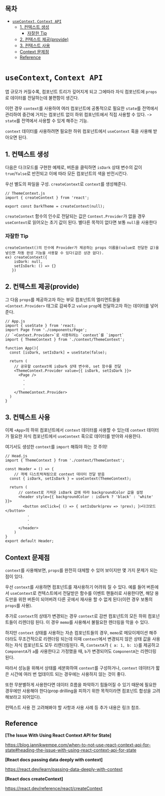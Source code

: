 <h2>목차</h2>

- [`useContext`, `Context API`](#usecontext-context-api)
  - [1. 컨텍스트 생성](#1-컨텍스트-생성)
    - [자잘한 Tip](#자잘한-tip)
  - [2. 컨텍스트 제공(provide)](#2-컨텍스트-제공provide)
  - [3. 컨텍스트 사용](#3-컨텍스트-사용)
  - [Context 문제점](#context-문제점)
  - [Reference](#reference)

# `useContext`, `Context API`

앱 규모가 커질수록, 컴포넌트 트리가 깊어지게 되고 그에따라 자식 컴포넌트에 `props`로 데이터를 전달하는데 불편함이 생긴다.

이런 경우 `context`를 사용하여 여러 컴포넌트에 공통적으로 필요한 `state`를 전역에서 관리하여 중간에 거치는 컴포넌트 없이 하위 컴포넌트에서 직접 사용할 수 있다. -> `state`를 전역에서 사용할 수 있게 해주는 기능.

`context` 데이터를 사용하려면 필요한 하위 컴포넌트에서 `useContext` 훅을 사용해 받아오면 된다.

## 1. 컨텍스트 생성

다음은 다크모드를 구현한 예제로, 버튼을 클릭하면 `isDark` 상태 변수의 값이 `true`/`false`로 반전되고 이에 따라 모든 컴포넌트의 색을 반전시킨다.

우선 별도의 파일을 구성. `createContext`로 `context`를 생성해준다.

```
// ThemeContext.js
import { createContext } from 'react';

export const DarkTheme = createContext(null);
```

`createContext` 함수의 인수로 전달되는 값은 `Context.Provider`가 없을 경우 `useContext`로 읽어오는 초기 값이 된다. 별다른 목적이 없다면 보통 `null`을 사용한다

### 자잘한 Tip

```
createContext()의 인수에 Provider가 제공하는 props 이름을(value로 전달한 값)을 넣으면 자동 완성 기능을 사용할 수 있다(값은 상관 없다).
ex) createContext({
    isDark: null,
    setIsDark: () => {}
   })
```

## 2. 컨텍스트 제공(provide)

그 다음 `props`를 제공하고자 하는 부모 컴포넌트의 엘리먼트들을 `<Context.Provider>` 태그로 감싸주고 `value` `prop`에 전달하고자 하는 데이터를 넣어준다.

```
// App.js
import { useState } from 'react;
import Page from './components/Page';
// `<Context.Provider>`로 사용하려는 `context`를 `import`
import { ThemeContext } from './context/ThemeContext';

function App(){
  const [isDark, setIsDark] = useState(false);

  return (
    // 공유할 context에 isDark 상태 변수와, set 함수를 전달
    <ThemeContext.Provider value={{ isDark, setIsDark }}>
      <Page />
        .
        .
        .
    </ThemeContext.Provider>
  )
}
```

## 3. 컨텍스트 사용

이제 `<App>`의 하위 컴포넌트에서 `context` 데이터를 사용할 수 있는데 `context` 데이터가 필요한 자식 컴포넌트에서 `useContext` 훅으로 데이터를 받아와 사용한다.

여기서도 생성한 `context`를 `import` 해줘야 하는 것 주의!

```
// Head.js
import { ThemeContext } from './context/ThemeContext';

const Header = () => {
    // 객체 디스트럭쳐링으로 context 데이터 전달 받음
  const { isDark, setIsDark } = useContext(ThemeContext);

  return (
      // context로 가져온 isDark 값에 따라 backgroundColor 값을 설정
      <header style={{ backgroundColor : isDark ? 'black' : 'white' }}>
        <button onClick={ () => { setIsDark(prev => !prev); }>다크모드</button>
          .
          .
          .
      </header>
    )
}
export default Header;
```

<!-- + 컨텍스트 파일에 <Context.Provider>로 감싸는 래퍼 컴포넌트를 만들어서 export하여 사용하는 방법도 있다. 134강 참조  -->

## Context 문제점

`context`를 사용해보면, `props`를 완전히 대체할 수 있어 보이지만 몇 가지 문제가 되는 점이 있다.

우선 `context`를 사용하면 컴포넌트를 재사용하기 어려워 질 수 있다. 예를 들어 버튼에서 `useContext`로 컨텍스트에서 전달받은 함수를 이벤트 핸들러로 사용한다면, 해당 용도만을 위한 버튼이 되어버려 다른 곳에서 재사용 할 수 없게 된다(이런 경우 보통의 `props`를 사용).

추가로 `context`의 상태가 변경되는 경우 `context`로 감싼 컴포넌트의 모든 하위 컴포넌트들이 리렌더링 된다. 이 경우 `memo`를 사용해서 불필요한 렌더링을 막을 수 있다. 

하지만 `context` 상태를 사용하는 자손 컴포넌트들의 경우, `memo`로 메모이제이션 해주더라도 무조건적으로 리렌더링 되는데 이때 `context`에서 변경되지 않은 상태 값을 사용하는 자식 컴포넌트도 모두 리렌더링된다. 즉, `ContextA`가 `{ a: 1, b: 1}`를 제공하고 `ComponentA`가 `a`를 사용한다고 가정했을 때, `b`가 변경되어도 `ComponentA`는 리렌더링 된다.

따라서 성능을 위해서 상태를 세분화하여 `context`를 구성하거나, `context` 데이터가 짧은 시간에 여러 번 업데이트 되는 경우에는 사용하지 않는 것이 좋다.

또한 무분별하게 사용한다면 데이터 흐름을 파악하기 힘들어질 수 있기 때문에 필요한 경우에만 사용해야 한다(prop drilling을 피하기 위한 목적이라면 컴포넌트 합성을 고려해보라고 되어있다).

컨텍스트 사용 전 고려해봐야 할 사항과 사용 사례 등 추가 내용은 링크 참조.


## Reference

**[The Issue With Using React Context API for State]**

https://blog.jannikwempe.com/when-to-not-use-react-context-api-for-state#heading-the-issue-with-using-react-context-api-for-state

**[React docs passing data deeply with context]**

https://react.dev/learn/passing-data-deeply-with-context

**[React docs createContext]**

https://react.dev/reference/react/createContext
